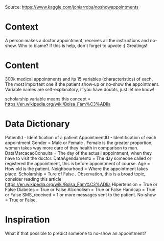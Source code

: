 Source: https://www.kaggle.com/joniarroba/noshowappointments

# Context

A person makes a doctor appointment, receives all the instructions and no-show. Who to blame? If this is help, don´t forget to upvote :) Greatings!

# Content

300k medical appointments and its 15 variables (characteristics) of each. The most important one if the patient show-up or no-show the appointment. Variable names are self-explanatory, if you have doubts, just let me know!

scholarship variable means this concept = https://en.wikipedia.org/wiki/Bolsa_Fam%C3%ADlia

# Data Dictionary

PatientId - Identification of a patient AppointmentID - Identification of each appointment Gender = Male or Female . Female is the greater proportion, woman takes way more care of they health in comparison to man. DataMarcacaoConsulta = The day of the actuall appointment, when they have to visit the doctor. DataAgendamento = The day someone called or registered the appointment, this is before appointment of course. Age = How old is the patient. Neighbourhood = Where the appointment takes place. Scholarship = Ture of False . Observation, this is a broad topic, consider reading this article https://en.wikipedia.org/wiki/Bolsa_Fam%C3%ADlia Hipertension = True or False Diabetes = True or False Alcoholism = True or False Handcap = True or False SMS_received = 1 or more messages sent to the patient. No-show = True or False.

# Inspiration

What if that possible to predict someone to no-show an appointment?
